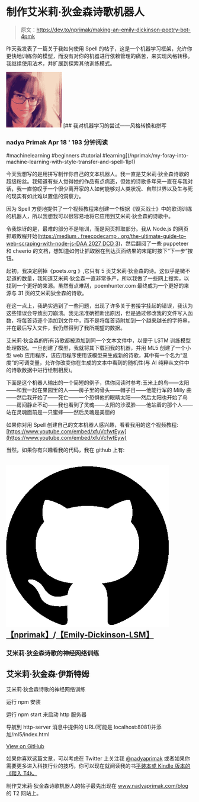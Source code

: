 # 制作艾米莉·狄金森诗歌机器人

> 原文：<https://dev.to/nprimak/making-an-emily-dickinson-poetry-bot-4pmk>

昨天我发表了一篇关于我如何使用 Spell 的帖子，这是一个机器学习框架，允许你更快地训练你的模型，而没有对你的机器进行依赖管理的痛苦，来实现风格转移。我继续使用法术，并扩展到探索其他训练模式。

[![nprimak image](img/30410b1242e74f0f13221497509f7baa.png)](/nprimak) [## 我对机器学习的尝试——风格转换和拼写

### nadya Primak Apr 18 ' 193 分钟阅读

#machinelearning #beginners #tutorial #learning](/nprimak/my-foray-into-machine-learning-with-style-transfer-and-spell-1lp1)

今天我想写的是用拼写制作你自己的文本机器人。我一直是艾米莉·狄金森诗歌的超级粉丝。我知道有些人觉得她的作品有点病态，但她的诗歌多年来一直在与我对话，我一直惊叹于一个很少离开家的人如何能够对人类状况、自然世界以及生与死的现实有如此难以置信的洞察力。

因为 Spell 方便地提供了一个视频教程来创建一个根据《毁灭战士》中的歌词训练的机器人，所以我想我可以很容易地将它应用到艾米莉·狄金森的诗歌中。

令我惊讶的是，最难的部分不是培训，而是网页抓取部分。我从 Node.js 的网页抓取教程开始([https://medium . freecodecamp . org/the-ultimate-guide-to-web-scraping-with-node-js-DAA 2027 DCD 3](https://medium.freecodecamp.org/the-ultimate-guide-to-web-scraping-with-node-js-daa2027dcd3))，然后翻阅了一些 puppeteer 和 cheerio 的文档，想知道如何让抓取器在到达页面结果的末尾时按下“下一步”按钮。

起初，我决定刮掉《poets.org 》,它只有 5 页艾米莉·狄金森的诗。这似乎是微不足道的数量，我知道艾米莉·狄金森一直非常多产，所以我做了一些网上搜索，以找到一个更好的来源。虽然有点难刮，poemhunter.com 最终成为一个更好的来源与 31 页的艾米莉狄金森的诗歌。

在这一点上，我确实遇到了一些问题，出现了许多关于套接字挂起的错误，我认为这些错误会导致刮刀崩溃。我无法准确推断出原因，但是通过修改我的文件写入函数，将每首诗逐个添加到文件中，而不是将每首诗附加到一个越来越长的字符串，并在最后写入文件，我仍然得到了我所期望的数据。

艾米莉·狄金森的所有诗歌都被添加到同一个文本文件中，以便于 LSTM 训练模型处理数据。一旦创建了模型，我就将其下载回我的机器，并用 ML5 创建了一个小型 web 应用程序，该应用程序使用该模型来生成新的诗歌，其中有一个名为“温度”的可调变量，允许你改变你在生成的文本中看到的随机性(与 AI 纯粹从文件中的诗歌数据中进行绘制相反)。

下面是这个机器人输出的一个简短的例子，供你阅读时参考:玉米上的鸟——太阳——和我一起在果园里的人——房子里的骨头——帽子日——他能行军的 Milly 曲——然后我开始了——死亡——一个恐惧他的眼睛太阳——然后太阳也开始了鸟——房间静止不动——我也看到了灵魂——太阳的沙漠脸——他站着的那个人——站在灵魂面前是一只蜜蜂——然后灵魂是美丽的

如果你对用 Spell 创建自己的文本机器人感兴趣，看看我用的这个视频教程:[https://www.youtube.com/embed/xfuVcfwtEyw](https://www.youtube.com/embed/xfuVcfwtEyw)

当然，如果你有兴趣看我的代码，我在 github 上有:

## ![GitHub logo](img/375dfcc32199b4dedf2b526645c27ff7.png)[【nprimak】](https://github.com/nprimak)/[【Emily-Dickinson-LSM】](https://github.com/nprimak/emily-dickinson-lstm)

### 艾米莉·狄金森诗歌的神经网络训练

<article class="markdown-body entry-content" itemprop="text">

# 艾米莉·狄金森·伊斯特姆

艾米莉·狄金森诗歌的神经网络训练

运行 npm 安装

运行 npm start 来启动 http 服务器

导航到 http-server 消息中提供的 URL(可能是 localhost:8081)并添加/ml5/index.html

</article>

[View on GitHub](https://github.com/nprimak/emily-dickinson-lstm)

如果你喜欢这篇文章，可以考虑在 Twitter 上关注我 [@nadyaprimak](https://www.twitter.com/nprimak) 或者如果你需要更多进入科技行业的技巧，你可以现在就阅读我的书[平装本或 Kindle 版本的《踏入 T4》。](https://www.amazon.com/Foot-Door-Getting-Industry-Programmer-ebook/dp/B0813XNFNF)

制作艾米莉·狄金森诗歌机器人的帖子最先出现在 www.nadyaprimak.com/blog 的 T2 网站上。